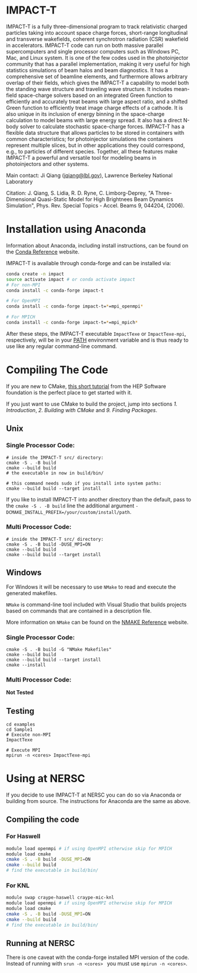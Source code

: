 
# IMPACT-T

IMPACT-T is a fully three-dimensional program to track relativistic charged particles taking into account space charge forces, short-range longitudinal and transverse wakefields, coherent synchrotron radiation (CSR) wakefield in accelerators. IMPACT-T code can run on both massive parallel supercomputers and single processor computers such as Windows PC, Mac, and Linux system. It is one of the few codes used in the photoinjector community that has a parallel implementation, making it very useful for high statistics simulations of beam halos and beam diagnostics. It has a comprehensive set of beamline elements, and furthermore allows arbitrary overlap of their fields, which gives the IMPACT-T a capability to model both the standing wave structure and traveling wave structure. It includes mean-field space-charge solvers based on an integrated Green function to efficiently and accurately treat beams with large aspect ratio, and a shifted Green function to efficiently treat image charge effects of a cathode. It is also unique in its inclusion of energy binning in the space-charge calculation to model beams with large energy spread. It also has a direct N-body solver to calculate stochastic space-charge forces. IMPACT-T has a flexible data structure that allows particles to be stored in containers with common characteristics; for photoinjector simulations the containers represent multiple slices, but in other applications they could correspond, e.g., to particles of different species. Together, all these features make IMPACT-T a powerful and versatile tool for modeling beams in photoinjectors and other systems.

Main contact: Ji Qiang (jqiang@lbl.gov), Lawrence Berkeley National Laboratory

Citation:
J. Qiang, S. Lidia, R. D. Ryne, C. Limborg-Deprey, "A Three-Dimensional Quasi-Static Model for High Brightnees Beam Dynamics Simulation",
Phys. Rev. Special Topics - Accel. Beams 9, 044204, (2006).

# Installation using Anaconda

Information about Anaconda, including install instructions, can be found on the [Conda Reference](https://docs.conda.io/projects/conda/en/latest/) website.

IMPACT-T is available through conda-forge and can be installed via:
```bash
conda create -n impact
source activate impact # or conda activate impact
# For non-MPI
conda install -c conda-forge impact-t

# For OpenMPI
conda install -c conda-forge impact-t=*=mpi_openmpi*

# For MPICH
conda install -c conda-forge impact-t=*=mpi_mpich*
```
After these steps, the IMPACT-T executable `ImpactTexe` or `ImpactTexe-mpi`, respectively, will be in your [PATH](https://en.wikipedia.org/wiki/PATH_(variable)) environment variable and is thus ready to use like any regular command-line command.

# Compiling The Code

If you are new to CMake, [this short tutorial](https://hsf-training.github.io/hsf-training-cmake-webpage/) from the HEP Software foundation is the perfect place to get started with it.

If you just want to use CMake to build the project, jump into sections *1. Introduction*, *2. Building with CMake* and *9. Finding Packages*.

## Unix

### Single Processor Code:

```shell script
# inside the IMPACT-T src/ directory:
cmake -S . -B build
cmake --build build
# the executable in now in build/bin/

# this command needs sudo if you install into system paths:
cmake --build build --target install
```
If you like to install IMPACT-T into another directory than the default, pass to the `cmake -S . -B build` line the additional argument `-DCMAKE_INSTALL_PREFIX=/your/custom/install/path`.

### Multi Processor Code:

```shell script
# inside the IMPACT-T src/ directory:
cmake -S . -B build -DUSE_MPI=ON
cmake --build build
cmake --build build --target install
```

## Windows

For Windows it will be necessary to use `NMake` to read and execute the generated makefiles.

`NMake` is command-line tool included with Visual Studio that builds projects based on commands that are contained in a description file.

More information on `NMake` can be found on the [NMAKE Reference](https://docs.microsoft.com/en-us/cpp/build/reference/nmake-reference?view=msvc-160) website.

### Single Processor Code:

```shell script
cmake -S . -B build -G "NMake Makefiles"
cmake --build build
cmake --build build --target install
cmake --install
```

### Multi Processor Code:

**Not Tested**


## Testing

```shell script
cd examples
cd Sample1
# Execute non-MPI
ImpactTexe

# Execute MPI
mpirun -n <cores> ImpactTexe-mpi
```

# Using at NERSC

If you decide to use IMPACT-T at NERSC you can do so via Anaconda or building from source.
The instructions for Anaconda are the same as above.

## Compiling the code

### For Haswell
```bash
module load openmpi # if using OpenMPI otherwise skip for MPICH
module load cmake
cmake -S . -B build -DUSE_MPI=ON
cmake --build build
# find the executable in build/bin/
```

### For KNL
```bash
module swap craype-haswell craype-mic-knl
module load openmpi # if using OpenMPI otherwise skip for MPICH
module load cmake
cmake -S . -B build -DUSE_MPI=ON
cmake --build build
# find the executable in build/bin/
```

## Running at NERSC

There is one caveat with the conda-forge installed MPI version of the code.
Instead of running with `srun -n <cores> ` you must use `mpirun -n <cores>`.
